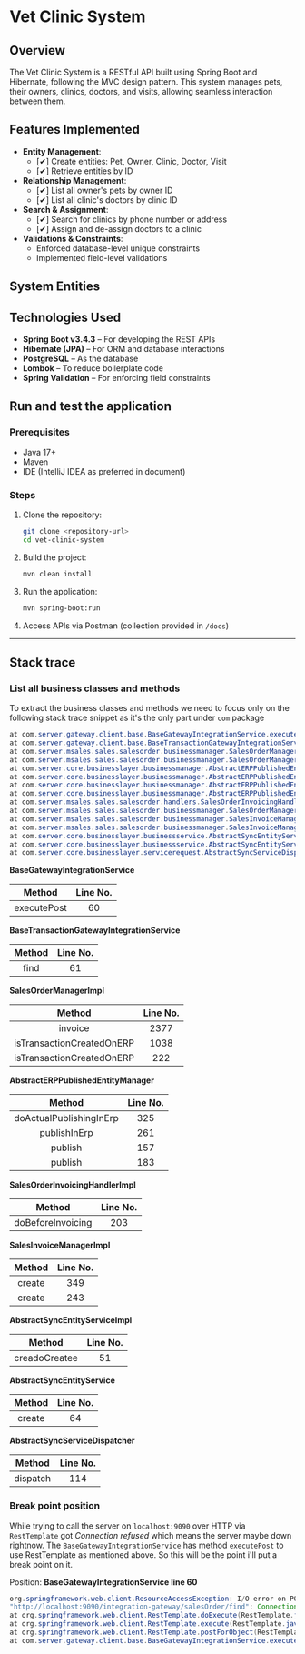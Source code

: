 # Vet Clinic System

## Overview

The Vet Clinic System is a RESTful API built using Spring Boot and Hibernate, following the MVC design pattern. This system manages pets, their owners, clinics, doctors, and visits, allowing seamless interaction between them.

## Features Implemented

- **Entity Management**:
  - [✔] Create entities: Pet, Owner, Clinic, Doctor, Visit
  - [✔] Retrieve entities by ID
- **Relationship Management**:
  - [✔] List all owner's pets by owner ID
  - [✔] List all clinic's doctors by clinic ID
- **Search & Assignment**:
  - [✔] Search for clinics by phone number or address
  - [✔] Assign and de-assign doctors to a clinic
- **Validations & Constraints**:
  - Enforced database-level unique constraints
  - Implemented field-level validations

## System Entities

## Technologies Used

- **Spring Boot v3.4.3** – For developing the REST APIs
- **Hibernate (JPA)** – For ORM and database interactions
- **PostgreSQL** – As the database
- **Lombok** – To reduce boilerplate code
- **Spring Validation** – For enforcing field constraints

## Run and test the application

### Prerequisites

- Java 17+
- Maven
- IDE (IntelliJ IDEA as preferred in document)

### Steps

1. Clone the repository:
   ```sh
   git clone <repository-url>
   cd vet-clinic-system
   ```
2. Build the project:
   ```sh
   mvn clean install
   ```
3. Run the application:
   ```sh
   mvn spring-boot:run
   ```
4. Access APIs via Postman (collection provided in `/docs`)

---

## Stack trace

### List all business classes and methods

To extract the business classes and methods we need to focus only on the following stack trace snippet as it's the only part under `com` package

```java
at com.server.gateway.client.base.BaseGatewayIntegrationService.executePost(BaseGatewayIntegrationService.java:60)
at com.server.gateway.client.base.BaseTransactionGatewayIntegrationService.find(BaseTransactionGatewayIntegrationService.java:61)
at com.server.msales.sales.salesorder.businessmanager.SalesOrderManagerImpl.isTransactionCreatedOnERP(SalesOrderManagerImpl.java:1038)
at com.server.msales.sales.salesorder.businessmanager.SalesOrderManagerImpl.isTransactionCreatedOnERP(SalesOrderManagerImpl.java:222)
at com.server.core.businesslayer.businessmanager.AbstractERPPublishedEntityManager.doActualPublishingInErp(AbstractERPPublishedEntityManager.java:325)
at com.server.core.businesslayer.businessmanager.AbstractERPPublishedEntityManager.publishInErp(AbstractERPPublishedEntityManager.java:261)
at com.server.core.businesslayer.businessmanager.AbstractERPPublishedEntityManager.publish(AbstractERPPublishedEntityManager.java:157)
at com.server.core.businesslayer.businessmanager.AbstractERPPublishedEntityManager.publish(AbstractERPPublishedEntityManager.java:183)
at com.server.msales.sales.salesorder.handlers.SalesOrderInvoicingHandlerImpl.doBeforeInvoicing(SalesOrderInvoicingHandlerImpl.java:203)
at com.server.msales.sales.salesorder.businessmanager.SalesOrderManagerImpl.invoice(SalesOrderManagerImpl.java:2377)
at com.server.msales.sales.salesorder.businessmanager.SalesInvoiceManagerImpl.create(SalesInvoiceManagerImpl.java:349)
at com.server.msales.sales.salesorder.businessmanager.SalesInvoiceManagerImpl.create(SalesInvoiceManagerImpl.java:243)
at com.server.core.businesslayer.businessservice.AbstractSyncEntityServiceImpl.doCreate(AbstractSyncEntityServiceImpl.java:51)
at com.server.core.businesslayer.businessservice.AbstractSyncEntityService.create(AbstractSyncEntityService.java:64)
at com.server.core.businesslayer.servicerequest.AbstractSyncServiceDispatcher.dispatch(AbstractSyncServiceDispatcher.java:114)
```

**BaseGatewayIntegrationService**

|   Method    | Line No. |
| :---------: | :------: |
| executePost |    60    |

**BaseTransactionGatewayIntegrationService**

| Method | Line No. |
| :----: | :------: |
|  find  |    61    |

**SalesOrderManagerImpl**

|          Method           | Line No. |
| :-----------------------: | :------: |
|          invoice          |   2377   |
| isTransactionCreatedOnERP |   1038   |
| isTransactionCreatedOnERP |   222    |

**AbstractERPPublishedEntityManager**

|         Method          | Line No. |
| :---------------------: | :------: |
| doActualPublishingInErp |   325    |
|      publishInErp       |   261    |
|         publish         |   157    |
|         publish         |   183    |

**SalesOrderInvoicingHandlerImpl**

|      Method       | Line No. |
| :---------------: | :------: |
| doBeforeInvoicing |   203    |

**SalesInvoiceManagerImpl**

| Method | Line No. |
| :----: | :------: |
| create |   349    |
| create |   243    |

**AbstractSyncEntityServiceImpl**

|    Method     | Line No. |
| :-----------: | :------: |
| creadoCreatee |    51    |

**AbstractSyncEntityService**

| Method | Line No. |
| :----: | :------: |
| create |    64    |

**AbstractSyncServiceDispatcher**

|  Method  | Line No. |
| :------: | :------: |
| dispatch |   114    |

### Break point position

While trying to call the server on `localhost:9090` over HTTP via `RestTemplate` got _Connection refused_ which means the server maybe down rightnow. The `BaseGatewayIntegrationService` has method `executePost` to use RestTemplate as mentioned above. So this will be the point i'll put a break point on it.

Position: **BaseGatewayIntegrationService line 60**

```java
org.springframework.web.client.ResourceAccessException: I/O error on POST request for
"http://localhost:9090/integration-gateway/salesOrder/find": Connection refused: connect; nested exception is java.net.ConnectException: Connection refused: connect
at org.springframework.web.client.RestTemplate.doExecute(RestTemplate.java:607)
at org.springframework.web.client.RestTemplate.execute(RestTemplate.java:565)
at org.springframework.web.client.RestTemplate.postForObject(RestTemplate.java:367)
at com.server.gateway.client.base.BaseGatewayIntegrationService.executePost(BaseGatewayIntegrationService.java:60)
```
